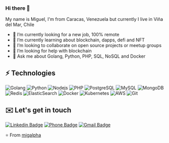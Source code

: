 ### Hi there 👋

My name is Miguel, I'm from Caracas, Venezuela but currently I live in Viña del Mar, Chile

<!--
**migalpha/migalpha** is a ✨ _special_ ✨ repository because its `README.md` (this file) appears on your GitHub profile.

Here are some ideas to get you started:-->

- 🔭 I’m currently looking for a new job, 100% remote
- 🌱 I’m currently learning about blockchain, dapps, defi and NFT
- 👯 I’m looking to collaborate on open source projects or meetup groups
- 🤔 I’m looking for help with blockchain
- 💬 Ask me about Golang, Python, PHP, SQL, NoSQL and Docker

## ⚡ Technologies

![Golang](https://img.shields.io/badge/-Golang-181717?style=flat-square&logo=go)
![Python](https://img.shields.io/badge/-Python-181717?style=flat-square&logo=python)
![Nodejs](https://img.shields.io/badge/-Nodejs-181717?style=flat-square&logo=Node.js)
![PHP](https://img.shields.io/badge/-PHP-181717?style=flat-square&logo=php)
![PostgreSQL](https://img.shields.io/badge/-PostgreSQL-181717?style=flat-square&logo=postgresql)
![MySQL](https://img.shields.io/badge/-MySQL-181717?style=flat-square&logo=mysql&logoColor=white)
![MongoDB](https://img.shields.io/badge/-MongoDB-181717?style=flat-square&logo=mongodb)
![Redis](https://img.shields.io/badge/-Redis-181717?style=flat-square&logo=redis)
![ElasticSearch](https://img.shields.io/badge/-ElasticSearch-181717?style=flat-square&logo=elasticsearch)
![Docker](https://img.shields.io/badge/-Docker-181717?style=flat-square&logo=docker)
![Kubernetes](https://img.shields.io/badge/-Kubernetes-181717?style=flat-square&logo=kubernetes)
![AWS](https://img.shields.io/badge/-AWS-181717?style=flat-square&logo=amazon-aws)
![Git](https://img.shields.io/badge/-Git-181717?style=flat-square&logo=git)

## ✉️ Let's get in touch

[![Linkedin Badge](https://img.shields.io/badge/-miguelgil21-blue?style=flat-square&logo=Linkedin&logoColor=white&link=https://www.linkedin.com/in/miguelgil21/?locale=en_US/)](https://www.linkedin.com/in/miguelgil21/?locale=en_US)
[![Phone Badge](https://img.shields.io/badge/-+56951248801-purple?style=flat-square&logo=phone&logoColor=white&link=tel:+56951248801)](tel:+56951248801)
[![Gmail Badge](https://img.shields.io/badge/-migilgil21@gmail.com-c14438?style=flat-square&logo=gmail&logoColor=white&link=mailto:migilgil21@gmail.com)](mailto:migilgil21@gmail.com)

⭐️ From [migalpha](https://github.com/migalpha)

